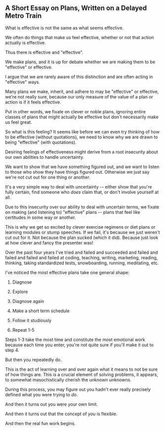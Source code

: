 ## **A Short Essay on Plans, Written on a Delayed Metro Train**

What is effective is not the same as what seems effective.

We often do things that make us feel effective, whether or not that action actually is effective.

Thus there is effective and "effective".

We make plans, and it is up for debate whether we are making them to be "effective" or effective.

I argue that we are rarely aware of this distinction and are often acting in "effective" ways.

Many plans we make, inherit, and adhere to may be "effective" or effective, we're not really sure, because our only measure of the value of a plan or action is if it feels effective.

Put in other words, we fixate on clever or noble plans, ignoring entire classes of plans that might actually be effective but don't necessarily make us feel great.

So what is this feeling? It seems like before we can even try thinking of how to be effective (without quotations), we need to know why we are drawn to being "effective" (with quotations).

Desiring feelings of effectiveness might derive from a root insecurity about our own abilities to handle uncertainty. 

We want to show that we have something figured out, and we want to listen to those who show they have things figured out. Otherwise we just say we're not cut out for one thing or another.

It's a very simple way to deal with uncertainty -- either show that you're fully certain, find someone who *does* claim that, or don't involve yourself at all.

Due to this insecurity over our ability to deal with uncertain terms, we fixate on making (and listening to) "effective" plans -- plans that feel like certitudes in some way or another.

This is why we get so excited by clever exercise regimens or diet plans or learning modules or stump speeches. If we fail, it's because we just weren't cut out for it. Not because the plan sucked (which it did). Because just look at how clever and fancy the presenter was!

Over the past four years I've tried and failed and succeeded and failed and failed and failed and failed at coding, teaching, writing, marketing, reading, thinking, taking standardized tests, snowboarding, running, meditating, etc.

I've noticed the most effective plans take one general shape:

1. Diagnose

2. Explore

3. Diagnose again

4. Make a short term schedule

5. Follow it studiously

6. Repeat 1-5

Steps 1-3 take the most time and constitute the most emotional work because each time you enter, you're not quite sure if you'll make it out to step 4.

But then you repeatedly do. 

This is the act of learning over and over again what it means to not be sure of how things are. This is a crucial element of solving problems, it appears, to somewhat masochistically cherish the unknown unknowns.

During this process, you may figure out you hadn't ever really precisely defined what you were trying to *do*.

And then it turns out you were your own limit.

And then it turns out that the concept of *you* is flexible.

And then the real fun work begins.